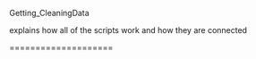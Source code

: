Getting_CleaningData

explains how all of the scripts work and how they are connected



====================
